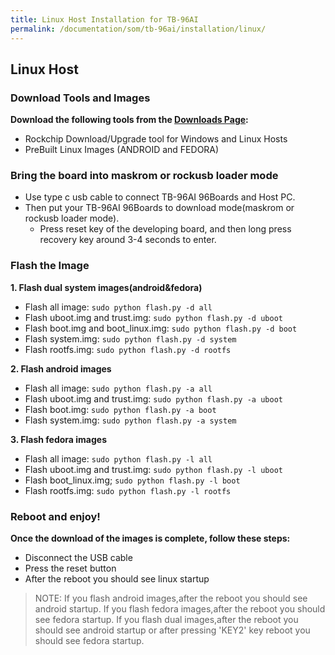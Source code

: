 ```yaml
---
title: Linux Host Installation for TB-96AI
permalink: /documentation/som/tb-96ai/installation/linux/
---
```


## Linux Host

### Download Tools and Images

**Download the following tools from the [Downloads Page](../downloads/):**
- Rockchip Download/Upgrade tool for Windows and Linux Hosts
- PreBuilt Linux Images  (ANDROID and FEDORA)

### Bring the board into maskrom or rockusb loader mode
- Use type c usb cable to connect TB-96AI 96Boards and Host PC.
- Then put your TB-96AI 96Boards to download mode(maskrom or rockusb loader mode).
	- Press reset key of the developing board, and then long press recovery key around 3-4 seconds to enter.


### Flash the Image

**1. Flash dual system images(android&fedora)**
- Flash all image:
`sudo python flash.py -d all`
- Flash uboot.img and trust.img:
`sudo python flash.py -d uboot`
- Flash boot.img and boot_linux.img:
`sudo python flash.py -d boot`
- Flash system.img:
`sudo python flash.py -d system`
- Flash rootfs.img:
`sudo python flash.py -d rootfs`

**2. Flash android images**
- Flash all image:
`sudo python flash.py -a all`
- Flash uboot.img and trust.img:
`sudo python flash.py -a uboot`
- Flash boot.img:
`sudo python flash.py -a boot`
- Flash system.img:
`sudo python flash.py -a system`

**3. Flash fedora images**
- Flash all image:
`sudo python flash.py -l all`
- Flash uboot.img and trust.img:
`sudo python flash.py -l uboot`
- Flash boot_linux.img;
`sudo python flash.py -l boot`
- Flash rootfs.img:
`sudo python flash.py -l rootfs`

### Reboot and enjoy!

**Once the download of the images is complete, follow these steps:**
- Disconnect the USB cable
- Press the reset button
- After the reboot you should see linux startup

> NOTE: If you flash android images,after the reboot you should see android startup. If you
flash fedora images,after the reboot you should see fedora startup. If you flash dual
images,after the reboot you should see android startup or after pressing 'KEY2' key
reboot you should see fedora startup.
